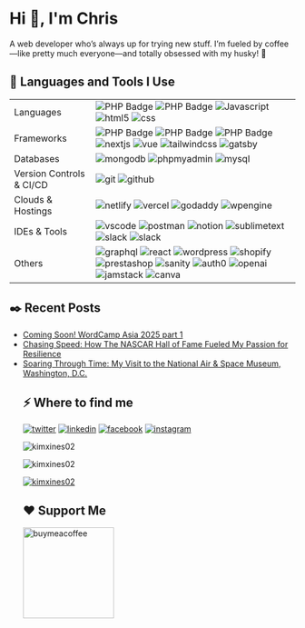 <h1>Hi 👋, I'm Chris</h1>
<p>A web developer who’s always up for trying new stuff. I’m fueled by coffee—like pretty much everyone—and totally obsessed with my husky! 👾 </p>

<h2>🚀 Languages and Tools I Use</h2>
<table>
    <tbody>
        <tr>
            <td>Languages</td>
            <td>
                <img src="https://img.shields.io/badge/-PHP-000?&logo=PHP" alt="PHP Badge">
                <img src="https://img.shields.io/badge/-Typescript-000?&logo=Typescript" alt="PHP Badge">
                <img src="https://img.shields.io/badge/-Javascript-000?&logo=Javascript" alt="Javascript">
                <img src="https://img.shields.io/badge/-html5-000?&logo=html5" alt="html5">
                <img src="https://img.shields.io/badge/-css-000?&logo=css" alt="css">
            </td>
        </tr>
        <tr>
            <td>Frameworks</td>
            <td>
                <img src="https://img.shields.io/badge/-node.js-000?&logo=nodedotjs" alt="PHP Badge">
                <img src="https://img.shields.io/badge/-laravel-000?&logo=laravel" alt="PHP Badge">
                <img src="https://img.shields.io/badge/-codeigniter-000?&logo=codeigniter" alt="PHP Badge">
                <img src="https://img.shields.io/badge/-next.js-000?&logo=nextdotjs" alt="nextjs">
                <img src="https://img.shields.io/badge/-vue.js-000?&logo=vuedotjs" alt="vue">
                <img src="https://img.shields.io/badge/-tailwindcss-000?&logo=tailwindcss" alt="tailwindcss">
                <img src="https://img.shields.io/badge/-gatsby-000?&logo=gatsby" alt="gatsby">
            </td>
        </tr>
        <tr>
            <td>Databases</td>
            <td>
                <img src="https://img.shields.io/badge/-mongodb-000?&logo=mongodb" alt="mongodb">
                <img src="https://img.shields.io/badge/-phpmyadmin-000?&logo=phpmyadmin" alt="phpmyadmin">
                <img src="https://img.shields.io/badge/-mysql-000?&logo=mysql" alt="mysql">
            </td>
        </tr>
        <tr>
            <td>Version Controls & CI/CD</td>
            <td>
                <img src="https://img.shields.io/badge/-git-000?&logo=git" alt="git">
                <img src="https://img.shields.io/badge/-github-000?&logo=github" alt="github">
            </td>
        </tr>
        <tr>
            <td>Clouds & Hostings</td>
            <td>
                <img src="https://img.shields.io/badge/-netlify-000?&logo=netlify" alt="netlify">
                <img src="https://img.shields.io/badge/-vercel-000?&logo=vercel" alt="vercel">
                <img src="https://img.shields.io/badge/-godaddy-000?&logo=godaddy" alt="godaddy">
                <img src="https://img.shields.io/badge/-wpengine-000?&logo=wpengine" alt="wpengine">
            </td>
        </tr>
        <tr>
            <td>IDEs & Tools</td>
            <td>
                <img src="https://img.shields.io/badge/-vscode-000?&logo=vscode" alt="vscode">
                <img src="https://img.shields.io/badge/-postman-000?&logo=postman" alt="postman">
                <img src="https://img.shields.io/badge/-notion-000?&logo=notion" alt="notion">
                <img src="https://img.shields.io/badge/-sublimetext-000?&logo=sublimetext" alt="sublimetext">
                <img src="https://img.shields.io/badge/-slack-000?&logo=slack" alt="slack">
                <img src="https://img.shields.io/badge/-figma-000?&logo=figma" alt="slack">
            </td>
        </tr>
            <td>Others</td>
            <td>
                <img src="https://img.shields.io/badge/-graphql-000?&logo=graphql" alt="graphql">
                <img src="https://img.shields.io/badge/-react-000?&logo=react" alt="react">
                <img src="https://img.shields.io/badge/-wordpress-000?&logo=wordpress" alt="wordpress">
                <img src="https://img.shields.io/badge/-shopify-000?&logo=shopify" alt="shopify">
                <img src="https://img.shields.io/badge/-prestashop-000?&logo=prestashop" alt="prestashop">
                <img src="https://img.shields.io/badge/-sanity-000?&logo=sanity" alt="sanity">
                <img src="https://img.shields.io/badge/-auth0-000?&logo=auth0" alt="auth0">
                <img src="https://img.shields.io/badge/-openai-000?&logo=openai" alt="openai">
                <img src="https://img.shields.io/badge/-jamstack-000?&logo=jamstack" alt="jamstack">
                <img src="https://img.shields.io/badge/-canva-000?&logo=canva" alt="canva">
            </td>
        </tr>
    </tbody>
</table>
<h2>✒️ Recent Posts</h2>
<ul>
    <li><a target="_blank" href="#">Coming Soon! WordCamp Asia 2025 part 1</a></li>
    <li><a target="_blank" href="https://cmarie.dev/articles/nascar-hall-of-fame-charlotte-nc">Chasing Speed: How The NASCAR Hall of Fame Fueled My Passion for Resilience</a></li>
    <li><a target="_blank" href="https://cmarie.dev/articles/soaring-through-time">Soaring Through Time: My Visit to the National Air & Space Museum, Washington, D.C.</a></li>
    
<h2>⚡️ Where to find me</h2>
<p><a target="_blank" href="https://twitter.com/https://twitter.com/chrismaryey" style="display: inline-block;"><img src="https://img.shields.io/badge/twitter-x?style=for-the-badge&logo=x&logoColor=white&color=%230f1419" alt="twitter" /></a>
   <a target="_blank" href="https://www.linkedin.com/in/https://www.linkedin.com/in/chris-marie-ybanez" style="display: inline-block;"><img src="https://img.shields.io/badge/linkedin-logo?style=for-the-badge&logo=linkedin&logoColor=white&color=%230a77b6" alt="linkedin" /></a>
   <a target="_blank" href="https://www.facebook.com/https://www.facebook.com/kimxines" style="display: inline-block;"><img src="https://img.shields.io/badge/facebook-logo?style=for-the-badge&logo=facebook&logoColor=white&color=%230866ff" alt="facebook" /></a>
   <a target="_blank" href="https://www.instagram.com/https://www.instagram.com/kimxines02" style="display: inline-block;"><img src="https://img.shields.io/badge/instagram-logo?style=for-the-badge&logo=instagram&logoColor=white&color=%23F35369" alt="instagram" /></a>
</p>
<p><img align="center" src="https://github-readme-stats.vercel.app/api?username=kimxines02&show_icons=true&locale=en" alt="kimxines02" /></p>
<p><img src="https://github-readme-stats.vercel.app/api/top-langs?username=kimxines02&show_icons=true&locale=en&layout=compact" alt="kimxines02" /></p>
<p><a href="https://github.com/ryo-ma/github-profile-trophy"><img src="https://github-profile-trophy.vercel.app/?username=kimxines02&row=2&column=5&theme=monokai&margin-w=5&margin-h=5" alt="kimxines02" /></a></p>
<h2>❤️ Support Me</h2>
<p>
<p>
   <a href="https://www.buymeacoffee.com/chrismaryey">
   <img src="https://cdn.buymeacoffee.com/buttons/v2/default-yellow.png" width="160" alt="buymeacoffee" />
   </a>
</p>
</p>
